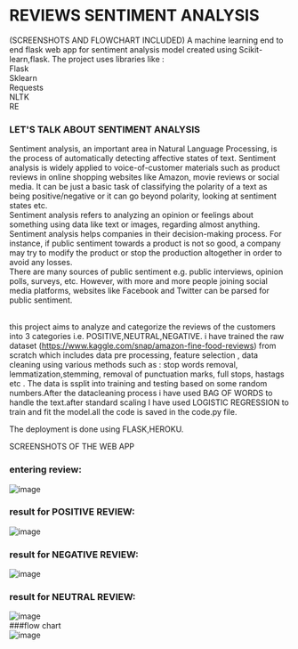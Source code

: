 # REVIEWS SENTIMENT ANALYSIS 
 (SCREENSHOTS AND FLOWCHART INCLUDED)
A machine learning end to end flask web app for sentiment analysis model created using Scikit-learn,flask.
The project uses libraries like : <br />
Flask <br />
Sklearn <br />
Requests <br />
NLTK <br />
RE <br />
### LET'S TALK ABOUT SENTIMENT ANALYSIS <br />
Sentiment analysis, an important area in Natural Language Processing, is the process of automatically detecting affective states of text. Sentiment analysis is widely applied to voice-of-customer materials such as product reviews in online shopping websites like Amazon, movie reviews or social media. It can be just a basic task of classifying the polarity of a text as being positive/negative or it can go beyond polarity, looking at sentiment states etc. <br />
Sentiment analysis refers to analyzing an opinion or feelings about something using data like text or images, regarding almost anything. Sentiment analysis helps companies in their decision-making process. For instance, if public sentiment towards a product is not so good, a company may try to modify the product or stop the production altogether in order to avoid any losses. <br />
There are many sources of public sentiment e.g. public interviews, opinion polls, surveys, etc. However, with more and more people joining social media platforms, websites like Facebook and Twitter can be parsed for public sentiment. <br />
<br />

this project aims to analyze and categorize the reviews of the customers into 3 categories i.e. POSITIVE,NEUTRAL,NEGATIVE. i have trained the raw dataset (https://www.kaggle.com/snap/amazon-fine-food-reviews) from scratch which includes data pre processing, feature selection , data cleaning using various methods such as : stop words removal, lemmatization,stemming, removal of punctuation marks, full stops, hastags etc . The data is ssplit into training and testing based on some random numbers.After the datacleaning process i have used BAG OF WORDS to handle the text.after standard scaling I have used LOGISTIC REGRESSION to train and fit the model.all the code is saved in the code.py file.

The deployment is done using FLASK,HEROKU.

SCREENSHOTS OF THE WEB APP <br/> 
### entering review:<br />
![image](https://user-images.githubusercontent.com/68751708/134017239-cc868ef4-cb03-4dbd-97a7-1d416f768ef9.png)<br/>
### result for POSITIVE REVIEW:<br />
![image](https://user-images.githubusercontent.com/68751708/134017282-1e5f4e2f-b0fc-47cf-9bd5-d4fe10f90dcb.png)
### result for NEGATIVE REVIEW:<br />
![image](https://user-images.githubusercontent.com/68751708/134017885-e265d68b-dfea-4fc5-ad87-6f6fc860e7d1.png)
### result for NEUTRAL REVIEW:<br />
![image](https://user-images.githubusercontent.com/68751708/134017921-99535c47-39f4-4f88-a9dd-22fb5b814e2c.png)<br/>
###flow chart<br/>
![image](https://user-images.githubusercontent.com/68751708/134021289-35bcc4b8-5011-4c4d-8859-524106722180.png)

